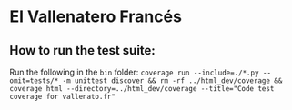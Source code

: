 El Vallenatero Francés
======================

How to run the test suite:
--------------------------

Run the following in the `bin` folder:
`coverage run --include=./*.py --omit=tests/* -m unittest discover && rm -rf ../html_dev/coverage && coverage html --directory=../html_dev/coverage --title="Code test coverage for vallenato.fr"`
